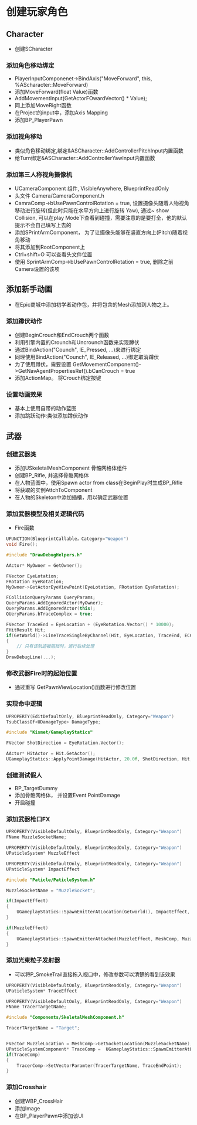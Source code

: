 # 创建玩家角色
## Character
+ 创建SCharacter
### 添加角色移动绑定
+ PlayerInputComponenet->BindAxis("MoveForward", this, %AScharacter::MoveForward)
+ 添加MoveForward(float Value)函数
+ AddMovementInput(GetActorFOwardVector() * Value);
+ 同上添加MoveRight函数
+ 在Project的input中，添加Axis Mapping
+ 添加BP_PlayerPawn
### 添加视角移动
+ 类似角色移动绑定,绑定&ASCharacter::AddControllerPitchInput内置函数
+ 给Turn绑定&ASCharacter::AddControllerYawInput内置函数
### 添加第三人称视角摄像机
+ UCameraComponent 组件, VisibleAnywhere, BlueprintReadOnly
+ 头文件 Camera/CameraComponent.h
+ CamraComp->bUsePawnControlRotation = true, 设置摄像头随着人物视角移动进行旋转(但此时只能在水平方向上进行旋转 Yaw), 通过~ show Collision, 可以在play Mode下查看到碰撞，需要注意的是要打全，他的默认提示不会自己填写上去的
+ 添加SPrintArmComponent， 为了让摄像头能够在竖直方向上(Pitch)随着视角移动
+ 将其添加到RootComponent上
+ Ctrl+shift+O 可以查看头文件位置
+ 使用 SprintArmComp->bUsePawnControlRotation = true, 删除之前Camera设置的该项
## 添加新手动画
+ 在Epic商城中添加初学者动作包，并将包含的Mesh添加到人物之上。
### 添加蹲伏动作
+ 创建BeginCrouch和EndCrouch两个函数
+ 利用引擎内置的Crounch和Uncrounch函数来实现蹲伏
+ 通过BindAction("Counch", IE_Pressed, ...)来进行绑定
+ 同理使用BindAction("Counch", IE_Released, ...)绑定取消蹲伏
+ 为了使用蹲伏，需要设置 GetMovementComponent()->GetNavAgentPropertiesRef().bCanCrouch = true
+ 添加ActionMap。 将Crouch绑定按键
### 设置动画效果
+ 基本上使用自带的动作蓝图
+  添加跳跃动作:类似添加蹲伏动作
## 武器
### 创建武器类
+ 添加USkeletalMeshComponent 骨骼网格体组件
+ 创建BP_Rifle, 并选择骨骼网格体
+ 在人物蓝图中，使用Spawn actor from class在BeginPlay时生成BP_Rifle 
+ 将获取的实例AttchToComponent
+ 在人物的Skeleton中添加插槽，用以确定武器位置
### 添加武器模型及相关逻辑代码
+ Fire函数

``` cpp
UFUNCTION(BlueprintCallable，Category="Weapon")
void Fire();
```
``` cpp
#include "DrawDebugHelpers.h"

AActor* MyOwner = GetOwner();

FVector EyeLotation;
FRotation EyeRotation;
MyOwner->GetActorEyeViewPoint(EyeLotation, FRotation EyeRotation);

FCollisionQueryParams QueryParams;
QueryParams.AddIgnoredActor(MyOwner);
QueryParams.AddIgnoredActor(this);
QUeryParams.bTraceComplex = true;

FVector TraceEnd = EyeLocation + (EyeRotation.Vector() * 10000);
FHitResult Hit;
if(GetWorld()->LineTraceSingleByChannel(Hit, EyeLocation, TraceEnd, ECC_Visibility, QueryParams);)
{
    // 只有该轨迹被阻挡时，进行后续处理
}
DrawDebugLine(...);
```
### 修改武器Fire时的起始位置
+ 通过重写 GetPawnViewLocation()函数进行修改位置
### 实现命中逻辑
``` cpp
UPROPERTY(EditDefaultOnly, BlueprintReadOnly, Category="Weapon")
TsubClassOf<UDamageType> DamageType;
```
``` cpp
#include "Kismet/GameplayStatics"

FVector ShotDirection = EyeRotation.Vector();

AActor* HitActor = Hit.GetActor();
UGameplayStatics::ApplyPointDamage(HitActor, 20.0f, ShotDirection, Hit, MyOwner->GetInstigatorController(), this, DamageType);
```
### 创建测试假人
+ BP_TargetDummy
+ 添加骨骼网格体， 并设置Event PointDamage
+ 开启碰撞
### 添加武器枪口FX
``` cpp
UPROPERTY(VisibleDefaultOnly, BlueprintReadOnly, Category="Weapon")
FName MuzzleSocketName;

UPROPERTY(VisibleDefaultOnly, BlueprintReadOnly, Category="Weapon")
UPaticleSystem* MuzzleEffect

UPROPERTY(VisibleDefaultOnly, BlueprintReadOnly, Category="Weapon")
UPaticleSystem* ImpactEffect
```
``` cpp
#include "Paticle/PaticleSystem.h"

MuzzleSocketName = "MuzzleSocket";

if(ImpactEffect)
{
    UGameplayStatics::SpawnEmitterAtLocation(Getworld(), ImpactEffect, Hit.ImpactPoint, Hit.ImpactNormal.Rotation());
}

if(MuzzleEffect)
{
    UGameplayStatics::SpawnEmitterAttached(MuzzleEffect, MeshComp, MuzzleSocketName);
}
```
### 添加光束粒子发射器
+ 可以将P_SmokeTrail直接拖入视口中，修改参数可以清楚的看到该效果
``` cpp
UPROPERTY(VisibleDefaultOnly, BlueprintReadOnly, Category="Weapon")
UPaticleSystem* TraceEffect

UPROPERTY(VisibleDefaultOnly, BlueprintReadOnly, Category="Weapon")
FName TracerTargetName;
```
``` cpp
#include "Components/SkeletalMeshComponent.h"

TracerTArgetName = "Target";


FVector MuzzleLocation = MeshComp->GetSocketLocation(MuzzleSocketName);
UPaticleSystemComponent* TraceComp =  UGameplayStatics::SpawnEmitterAtLocation(Getworld(),TraceEffect,MuzzleLocation);
if(TraceComp)
{
    TracerComp->SetVectorParamter(TracerTargetName, TraceEndPoint);
}
```
### 添加Crosshair
+ 创建WBP_CrossHair
+ 添加Image
+ 在BP_PlayerPawn中添加该UI